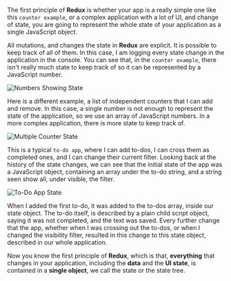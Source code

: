 
The first principle of **Redux** is whether your app is a really simple one like this `counter example`, or a complex application with a lot of UI, and change of state, you are going to represent the whole state of your application as a single JavaScript object.

All mutations, and changes the state in **Redux** are explicit. It is possible to keep track of all of them. In this case, I am logging every state change in the application in the console. You can see that, in the `counter example`, there isn't really much state to keep track of so it can be represented by a JavaScript number.

![Numbers Showing State](https://d2eip9sf3oo6c2.cloudfront.net/asciicasts/getting-started-with-redux/NumbersShowingState.png)

Here is a different example, a list of independent counters that I can add and remove. In this case, a single number is not enough to represent the state of the application, so we use an array of JavaScript numbers. In a more complex application, there is more state to keep track of.

![Multiple Counter State](https://d2eip9sf3oo6c2.cloudfront.net/asciicasts/getting-started-with-redux/MultipleCounterState.png)

This is a typical `to-do app`, where I can add to-dos, I can cross them as completed ones, and I can change their current filter. Looking back at the history of the state changes, we can see that the initial state of the app was a JavaScript object, containing an array under the to-do string, and a string seen show all, under visible, the filter.

![To-Do App State](https://d2eip9sf3oo6c2.cloudfront.net/asciicasts/getting-started-with-redux/ToDoAppState.png)

When I added the first to-do, it was added to the to-dos array, inside our state object. The to-do itself, is described by a plain child script object, saying it was not completed, and the text was saved. Every further change that the app, whether when I was crossing out the to-dos, or when I changed the visibility filter, resulted in this change to this state object, described in our whole application.

Now you know the first principle of **Redux**, which is that, **everything** that changes in your application, including the **data** and the **UI state**, is contained in a **single object**, we call the state or the state tree.
